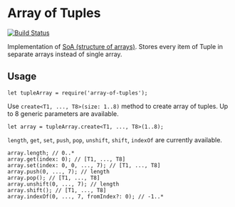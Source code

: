 # Array of Tuples
[![Build Status](https://travis-ci.org/dangerozov/array-of-tuples.svg?branch=master)](https://travis-ci.org/dangerozov/array-of-tuples)

Implementation of [SoA (structure of arrays)](https://en.wikipedia.org/wiki/AOS_and_SOA#Structure_of_arrays).
Stores every item of Tuple in separate arrays instead of single array.

## Usage
```
let tupleArray = require('array-of-tuples');
```
Use `create<T1, ..., T8>(size: 1..8)` method to create array of tuples. Up to 8 generic parameters are available.
```
let array = tupleArray.create<T1, ..., T8>(1..8);
```
`length`, `get`, `set`, `push`, `pop`, `unshift`, `shift`, `indexOf` are currently available.
```
array.length; // 0..*
array.get(index: 0); // [T1, ..., T8]
array.set(index: 0, 0, ..., 7); // [T1, ..., T8]
array.push(0, ..., 7); // length
array.pop(); // [T1, ..., T8]
array.unshift(0, ..., 7); // length
array.shift(); // [T1, ..., T8]
array.indexOf(0, ..., 7, fromIndex?: 0); // -1..*
```
